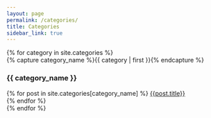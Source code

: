 ```yaml
---
layout: page
permalink: /categories/
title: Categories
sidebar_link: true
---
```



<div id="archives">
{% for category in site.categories %}
  <div class="archive-group">
    {% capture category_name %}{{ category | first }}{% endcapture %}
    <div id="#{{ category_name | slugize }}"></div>
    <h3 class="category-head">{{ category_name }}</h3>
    <a name="{{ category_name | slugize }}"></a>
    {% for post in site.categories[category_name] %}
      <a href="{{ site.baseurl }}{{ post.url }}">{{post.title}}</a>
			<br/>
    {% endfor %}
  </div>
{% endfor %}
</div>
